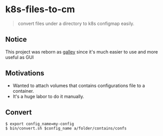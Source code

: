 # k8s-files-to-cm

> convert files under a directory to k8s configmap easily.

## Notice
This project was reborn as [galley](https://github.com/rainist/galley) since it's much easier to use and more useful as GUI

## Motivations
- Wanted to attach volumes that contains configurations file to a container.
- It's a huge labor to do it manually.

## Convert

```
$ export config_name=my-config
$ bin/convert.sh $config_name a/folder/contains/confs
```
